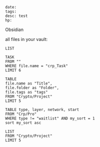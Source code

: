 ```
date:
tags:
desc: test
hp:
```

Obsidian

all files in your vault:

```dataview
LIST
```

```dataview
TASK
FROM ""
WHERE file.name = "crp_Task"
LIMIT 6
```

```dataview
TABLE
file.name as "Title",
file.folder as "Folder",
file.tags as "tags"
FROM "Crypto/Project"
LIMIT 5
```

```dataview
TABLE type, layer, network, start
FROM "Crp/Pro"
WHERE type != "waitlist" AND my_sort = 1
sort my_sort asc
```

```dataview
LIST
FROM "Crypto/Project"
LIMIT 5
```


